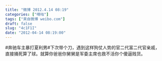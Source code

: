 ```yaml
---
title: "微博 2012.4.14 08:19"
categories: ["嘀咕"]
tags: ["来自微博 weibo.com"]
draft: false
slug: "4c1F1I"
date: "2012-04-14 08:19:00"
---
```


<p>#奔驰车主暴打夏利男#下次带个刀，遇到这样狗仗人势的官二代富二代官亲戚，直接捅死算了球。就算你爸爸你舅舅是军委主席也救不活你个傻逼贱货。 ​​​​</p>
